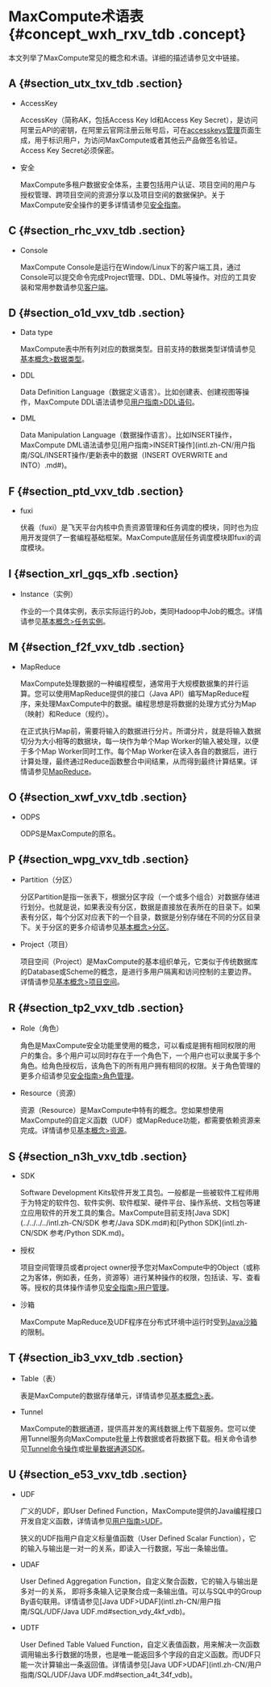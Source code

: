 # MaxCompute术语表 {#concept_wxh_rxv_tdb .concept}

本文列举了MaxCompute常见的概念和术语。详细的描述请参见文中链接。

## A {#section_utx_txv_tdb .section}

-   AccessKey

    AccessKey（简称AK，包括Access Key Id和Access Key Secret），是访问阿里云API的密钥，在阿里云官网注册云账号后，可在[accesskeys管理](https://ak-console.aliyun.com/#/)页面生成，用于标识用户，为访问MaxCompute或者其他云产品做签名验证。Access Key Secret必须保密。

-   安全

    MaxCompute多租户数据安全体系，主要包括用户认证、项目空间的用户与授权管理、跨项目空间的资源分享以及项目空间的数据保护。关于MaxCompute安全操作的更多详情请参见[安全指南](intl.zh-CN/用户指南/安全指南/目标用户.md)。


## C {#section_rhc_vxv_tdb .section}

-   Console

    MaxCompute Console是运行在Window/Linux下的客户端工具，通过Console可以提交命令完成Project管理、DDL、DML等操作。对应的工具安装和常用参数请参见[客户端](../../../../intl.zh-CN/工具及下载/客户端.md)。


## D {#section_o1d_vxv_tdb .section}

-   Data type

    MaxCompute表中所有列对应的数据类型。目前支持的数据类型详情请参见[基本概念\>数据类型](intl.zh-CN/用户指南/基本概念/数据类型.md)。

-   DDL

    Data Definition Language（数据定义语言）。比如创建表、创建视图等操作，MaxCompute DDL语法请参见[用户指南\>DDL语句](intl.zh-CN/用户指南/SQL/DDL语句/表操作.md#)。

-   DML

    Data Manipulation Language（数据操作语言）。比如INSERT操作，MaxCompute DML语法请参见[用户指南\>INSERT操作](intl.zh-CN/用户指南/SQL/INSERT操作/更新表中的数据（INSERT OVERWRITE and INTO）.md#)。


## F {#section_ptd_vxv_tdb .section}

-   fuxi

    伏羲（fuxi）是飞天平台内核中负责资源管理和任务调度的模块，同时也为应用开发提供了一套编程基础框架。MaxCompute底层任务调度模块即fuxi的调度模块。


## I {#section_xrl_gqs_xfb .section}

-   Instance（实例）

    作业的一个具体实例，表示实际运行的Job，类同Hadoop中Job的概念。详情请参见[基本概念\>任务实例](intl.zh-CN/用户指南/基本概念/任务实例.md)。


## M {#section_f2f_vxv_tdb .section}

-   MapReduce

    MaxCompute处理数据的一种编程模型，通常用于大规模数据集的并行运算。您可以使用MapReduce提供的接口（Java API）编写MapReduce程序，来处理MaxCompute中的数据。编程思想是将数据的处理方式分为Map（映射）和Reduce（规约）。

    在正式执行Map前，需要将输入的数据进行分片。所谓分片，就是将输入数据切分为大小相等的数据块，每一块作为单个Map Worker的输入被处理，以便于多个Map Worker同时工作。每个Map Worker在读入各自的数据后，进行计算处理，最终通过Reduce函数整合中间结果，从而得到最终计算结果。详情请参见[MapReduce](intl.zh-CN/用户指南/MapReduce/概要/MapReduce概述.md)。


## O {#section_xwf_vxv_tdb .section}

-   ODPS

    ODPS是MaxCompute的原名。


## P {#section_wpg_vxv_tdb .section}

-   Partition（分区）

    分区Partition是指一张表下，根据分区字段（一个或多个组合）对数据存储进行划分。也就是说，如果表没有分区，数据是直接放在表所在的目录下。如果表有分区，每个分区对应表下的一个目录，数据是分别存储在不同的分区目录下。关于分区的更多介绍请参见[基本概念\>分区](intl.zh-CN/用户指南/基本概念/分区.md)。

-   Project（项目）

    项目空间（Project）是MaxCompute的基本组织单元，它类似于传统数据库的Database或Scheme的概念，是进行多用户隔离和访问控制的主要边界。详情请参见[基本概念\>项目空间](intl.zh-CN/用户指南/基本概念/项目空间.md)。


## R {#section_tp2_vxv_tdb .section}

-   Role（角色）

    角色是MaxCompute安全功能里使用的概念，可以看成是拥有相同权限的用户的集合。多个用户可以同时存在于一个角色下，一个用户也可以隶属于多个角色。给角色授权后，该角色下的所有用户拥有相同的权限。关于角色管理的更多介绍请参见[安全指南\>角色管理](intl.zh-CN/用户指南/安全指南/角色管理.md)。

-   Resource（资源）

    资源（Resource）是MaxCompute中特有的概念。您如果想使用MaxCompute的自定义函数（UDF）或MapReduce功能，都需要依赖资源来完成。详情请参见[基本概念\>资源](intl.zh-CN/用户指南/基本概念/资源.md)。


## S {#section_n3h_vxv_tdb .section}

-   SDK

    Software Development Kits软件开发工具包。一般都是一些被软件工程师用于为特定的软件包、软件实例、软件框架、硬件平台、操作系统、文档包等建立应用软件的开发工具的集合。MaxCompute目前支持[Java SDK](../../../../intl.zh-CN/SDK 参考/Java SDK.md#)和[Python SDK](intl.zh-CN/SDK 参考/Python SDK.md)。

-   授权

    项目空间管理员或者project owner授予您对MaxCompute中的Object（或称之为客体，例如表，任务，资源等）进行某种操作的权限，包括读、写、查看等。授权的具体操作请参见[安全指南\>用户管理](intl.zh-CN/用户指南/安全指南/用户管理.md)。

-   沙箱

    MaxCompute MapReduce及UDF程序在分布式环境中运行时受到[Java沙箱](intl.zh-CN/用户指南/Java沙箱.md)的限制。


## T {#section_ib3_vxv_tdb .section}

-   Table（表）

    表是MaxCompute的数据存储单元，详情请参见[基本概念\>表](intl.zh-CN/用户指南/基本概念/表.md)。

-   Tunnel

    MaxCompute的数据通道，提供高并发的离线数据上传下载服务。您可以使用Tunnel服务向MaxCompute批量上传数据或者将数据下载。相关命令请参见[Tunnel命令操作](intl.zh-CN/用户指南/数据上传下载/Tunnel命令操作.md)或[批量数据通道SDK](intl.zh-CN/用户指南/数据上传下载/批量数据通道SDK介绍/批量数据通道概要.md)。


## U {#section_e53_vxv_tdb .section}

-   UDF

    广义的UDF，即User Defined Function，MaxCompute提供的Java编程接口开发自定义函数，详情请参见[用户指南\>UDF](intl.zh-CN/用户指南/SQL/UDF/UDF概述.md)。

    狭义的UDF指用户自定义标量值函数（User Defined Scalar Function），它的输入与输出是一对一的关系，即读入一行数据，写出一条输出值。

-   UDAF

    User Defined Aggregation Function，自定义聚合函数，它的输入与输出是多对一的关系， 即将多条输入记录聚合成一条输出值。可以与SQL中的Group By语句联用。详情请参见[Java UDF\>UDAF](intl.zh-CN/用户指南/SQL/UDF/Java UDF.md#section_vdy_4kf_vdb)。

-   UDTF

    User Defined Table Valued Function，自定义表值函数，用来解决一次函数调用输出多行数据的场景，也是唯一能返回多个字段的自定义函数。而UDF只能一次计算输出一条返回值。详情请参见[Java UDF\>UDAF](intl.zh-CN/用户指南/SQL/UDF/Java UDF.md#section_a4t_34f_vdb)。



